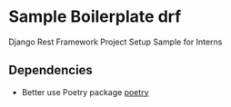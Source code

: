 # Sample Boilerplate drf
Django Rest Framework Project Setup Sample for Interns

## Dependencies
 - Better use Poetry package [poetry](https://python-poetry.org/)